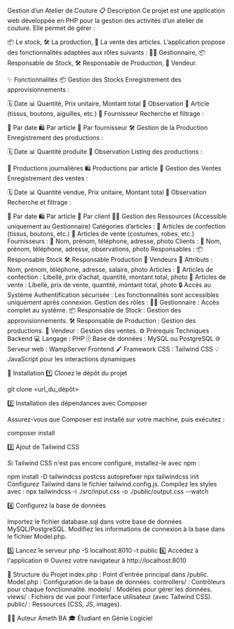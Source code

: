 Gestion d’un Atelier de Couture
📋 Description
Ce projet est une application web développée en PHP pour la gestion des activités d’un atelier de couture. Elle permet de gérer :

📦 Le stock,
🛠️ La production,
🛒 La vente des articles.
L’application propose des fonctionnalités adaptées aux rôles suivants :
👩‍💼 Gestionnaire,
📦 Responsable de Stock,
🛠️ Responsable de Production,
💼 Vendeur.

✨ Fonctionnalités
📦 Gestion des Stocks
Enregistrement des approvisionnements :

🗓️ Date
📊 Quantité, Prix unitaire, Montant total
📝 Observation
📌 Article (tissus, boutons, aiguilles, etc.)
🚚 Fournisseur
Recherche et filtrage :

📅 Par date
🛍️ Par article
🚚 Par fournisseur
🛠️ Gestion de la Production
Enregistrement des productions :

🗓️ Date
📊 Quantité produite
📝 Observation
Listing des productions :

📅 Productions journalières
🛍️ Productions par article
🛒 Gestion des Ventes
Enregistrement des ventes :

🗓️ Date
📊 Quantité vendue, Prix unitaire, Montant total
📝 Observation
Recherche et filtrage :

📅 Par date
🛍️ Par article
👤 Par client
👩‍💼 Gestion des Ressources (Accessible uniquement au Gestionnaire)
Catégories d’articles :
🧵 Articles de confection (tissus, boutons, etc.)
👗 Articles de vente (costumes, robes, etc.)
Fournisseurs :
👤 Nom, prénom, téléphone, adresse, photo
Clients :
👤 Nom, prénom, téléphone, adresse, observations, photo
Responsables :
📦 Responsable Stock
🛠️ Responsable Production
🛒 Vendeurs
📝 Attributs : Nom, prénom, téléphone, adresse, salaire, photo
Articles :
🧵 Articles de confection : Libellé, prix d’achat, quantité, montant total, photo
👗 Articles de vente : Libellé, prix de vente, quantité, montant total, photo
🔒 Accès au Système
Authentification sécurisée :
Les fonctionnalités sont accessibles uniquement après connexion.
Gestion des rôles :
👩‍💼 Gestionnaire : Accès complet au système.
📦 Responsable de Stock : Gestion des approvisionnements.
🛠️ Responsable de Production : Gestion des productions.
🛒 Vendeur : Gestion des ventes.
⚙️ Prérequis Techniques
Backend
💻 Langage : PHP
🗄️ Base de données : MySQL ou PostgreSQL
🌐 Serveur web : WampServer
Frontend
🖌️ Framework CSS : Tailwind CSS
💡 JavaScript pour les interactions dynamiques

🚀 Installation
1️⃣ Clonez le dépôt du projet

git clone <url_du_dépôt>

2️⃣ Installation des dépendances avec Composer

Assurez-vous que Composer est installé sur votre machine, puis exécutez :

composer install

3️⃣ Ajout de Tailwind CSS

Si Tailwind CSS n'est pas encore configuré, installez-le avec npm :

npm install -D tailwindcss postcss autoprefixer
npx tailwindcss init
Configurez Tailwind dans le fichier tailwind.config.js.
Compilez les styles avec :
npx tailwindcss -i ./src/input.css -o ./public/output.css --watch

4️⃣ Configurez la base de données

Importez le fichier database.sql dans votre base de données MySQL/PostgreSQL.
Modifiez les informations de connexion à la base dans le fichier Model.php.

5️⃣ Lancez le serveur
php -S localhost:8010 -t public
6️⃣ Accédez à l'application
🌐 Ouvrez votre navigateur à http://localhost:8010

📂 Structure du Projet
index.php : Point d'entrée principal dans /public.
Model.php : Configuration de la base de données.
controllers/ : Contrôleurs pour chaque fonctionnalité.
models/ : Modèles pour gérer les données.
views/ : Fichiers de vue pour l'interface utilisateur (avec Tailwind CSS).
public/ : Ressources (CSS, JS, images).

👨‍💻 Auteur
Ameth BA
🎓 Étudiant en Génie Logiciel
